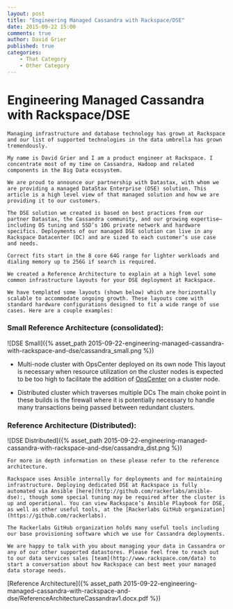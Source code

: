 ```yaml
---
layout: post
title: "Engineering Managed Cassandra with Rackspace/DSE"
date: 2015-09-22 15:00 
comments: true
author: David Grier
published: true
categories:
    - That Category
    - Other Category
---
```


Engineering Managed Cassandra with Rackspace/DSE
================================================

    Managing infrastructure and database technology has grown at Rackspace and our list of supported technologies in the data umbrella has grown tremendously.
 
    My name is David Grier and I am a product engineer at Rackspace. I concentrate most of my time on Cassandra, Hadoop and related components in the Big Data ecosystem.

    We are proud to announce our partnership with Datastax, with whom we are providing a managed DataStax Enterprise (DSE) solution. This article is a high level view of that managed solution and how we are providing it to our customers.

    The DSE solution we created is based on best practices from our partner Datastax, the Cassandra community, and our growing expertise–including OS tuning and SSD’s 10G private network and hardware specifics. Deployments of our managed DSE solution can live in any Rackspace Datacenter (DC) and are sized to each customer’s use case and needs.

    Correct fits start in the 8 core 64G range for lighter workloads and dialing memory up to 256G if search is required.

    We created a Reference Architecture to explain at a high level some common infrastructure layouts for your DSE deployment at Rackspace.

    We have templated some layouts (shown below) which are horizontally scalable to accommodate ongoing growth. These layouts come with standard hardware configurations designed to fit a wide range of use cases. Here are a couple examples:



### Small Reference Architecture (consolidated):

![DSE Small]({% asset_path 2015-09-22-engineering-managed-cassandra-with-rackspace-and-dse/cassandra_small.png %})


* Multi-node cluster with OpsCenter deployed on its own node
This layout is necessary when resource utilization on the cluster nodes is expected to be too high to facilitate the addition of [OpsCenter](http://www.datastax.com/products/datastax-enterprise-visual-admin) on a cluster node.

* Distributed cluster which traverses multiple DCs
The main choke point in these builds is the firewall where it is potentially necessary to handle many transactions being passed between redundant clusters.



### Reference Architecture (Distributed):

![DSE Distributed]({% asset_path 2015-09-22-engineering-managed-cassandra-with-rackspace-and-dse/cassandra_dist.png %})

    For more in depth information on these please refer to the reference architecture.

    Rackspace uses Ansible internally for deployments and for maintaining infrastructure. Deploying dedicated DSE at Rackspace is fully automated via Ansible [here](http://github.com/rackerlabs/ansible-dse):, though some special tuning may be required after the cluster is up and operational. You can view Rackspace’s Ansible Playbook for DSE, as well as other useful tools, at the [Rackerlabs GitHub organization](https://github.com/rackerlabs).
 
    The Rackerlabs GitHub organization holds many useful tools including our base provisioning software which we use for Cassandra deployments. 

    We are happy to talk with you about managing your data in Cassandra or any of our other supported datastores. Please feel free to reach out to our data services sales [team](http://www.rackspace.com/data) to start a conversation about how Rackspace can best meet your managed data storage needs.

[Reference Architecture]({% asset_path 2015-09-22-engineering-managed-cassandra-with-rackspace-and-dse/ReferenceArchitectureCassandrav1.docx.pdf %})
